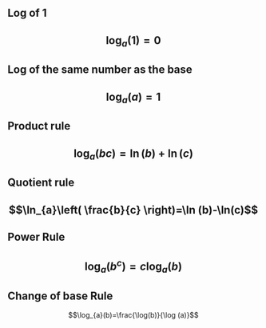 
## Log of 1
$$
\log_{a}(1)=0
$$
---
## Log of the same number as the base
$$\log_{a}(a)=1$$
---
## Product rule
$$
\log_{a}(bc)=\ln (b)+\ln(c)
$$
---
## Quotient rule
$$\ln_{a}\left( \frac{b}{c} \right)=\ln (b)-\ln(c)$$
---
## Power Rule
$$
\log_{a}(b^c)=c\log_{a}(b)
$$
---
## Change of base Rule
$$\log_{a}(b)=\frac{\log(b)}{\log (a)}$$

